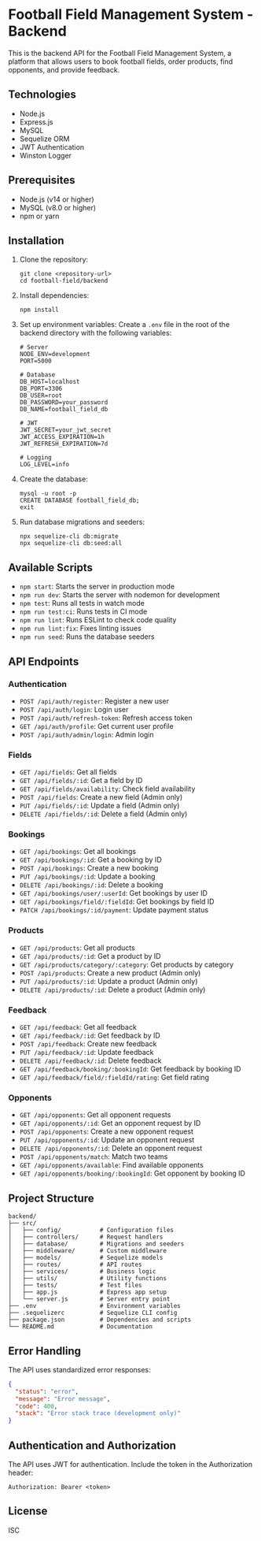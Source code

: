 # Football Field Management System - Backend

This is the backend API for the Football Field Management System, a platform that allows users to book football fields, order products, find opponents, and provide feedback.

## Technologies

- Node.js
- Express.js
- MySQL
- Sequelize ORM
- JWT Authentication
- Winston Logger

## Prerequisites

- Node.js (v14 or higher)
- MySQL (v8.0 or higher)
- npm or yarn

## Installation

1. Clone the repository:
   ```
   git clone <repository-url>
   cd football-field/backend
   ```

2. Install dependencies:
   ```
   npm install
   ```

3. Set up environment variables:
   Create a `.env` file in the root of the backend directory with the following variables:
   ```
   # Server
   NODE_ENV=development
   PORT=5000

   # Database
   DB_HOST=localhost
   DB_PORT=3306
   DB_USER=root
   DB_PASSWORD=your_password
   DB_NAME=football_field_db

   # JWT
   JWT_SECRET=your_jwt_secret
   JWT_ACCESS_EXPIRATION=1h
   JWT_REFRESH_EXPIRATION=7d

   # Logging
   LOG_LEVEL=info
   ```

4. Create the database:
   ```
   mysql -u root -p
   CREATE DATABASE football_field_db;
   exit
   ```

5. Run database migrations and seeders:
   ```
   npx sequelize-cli db:migrate
   npx sequelize-cli db:seed:all
   ```

## Available Scripts

- `npm start`: Starts the server in production mode
- `npm run dev`: Starts the server with nodemon for development
- `npm test`: Runs all tests in watch mode
- `npm run test:ci`: Runs tests in CI mode
- `npm run lint`: Runs ESLint to check code quality
- `npm run lint:fix`: Fixes linting issues
- `npm run seed`: Runs the database seeders

## API Endpoints

### Authentication

- `POST /api/auth/register`: Register a new user
- `POST /api/auth/login`: Login user
- `POST /api/auth/refresh-token`: Refresh access token
- `GET /api/auth/profile`: Get current user profile
- `POST /api/auth/admin/login`: Admin login

### Fields

- `GET /api/fields`: Get all fields
- `GET /api/fields/:id`: Get a field by ID
- `GET /api/fields/availability`: Check field availability
- `POST /api/fields`: Create a new field (Admin only)
- `PUT /api/fields/:id`: Update a field (Admin only)
- `DELETE /api/fields/:id`: Delete a field (Admin only)

### Bookings

- `GET /api/bookings`: Get all bookings
- `GET /api/bookings/:id`: Get a booking by ID
- `POST /api/bookings`: Create a new booking
- `PUT /api/bookings/:id`: Update a booking
- `DELETE /api/bookings/:id`: Delete a booking
- `GET /api/bookings/user/:userId`: Get bookings by user ID
- `GET /api/bookings/field/:fieldId`: Get bookings by field ID
- `PATCH /api/bookings/:id/payment`: Update payment status

### Products

- `GET /api/products`: Get all products
- `GET /api/products/:id`: Get a product by ID
- `GET /api/products/category/:category`: Get products by category
- `POST /api/products`: Create a new product (Admin only)
- `PUT /api/products/:id`: Update a product (Admin only)
- `DELETE /api/products/:id`: Delete a product (Admin only)

### Feedback

- `GET /api/feedback`: Get all feedback
- `GET /api/feedback/:id`: Get feedback by ID
- `POST /api/feedback`: Create new feedback
- `PUT /api/feedback/:id`: Update feedback
- `DELETE /api/feedback/:id`: Delete feedback
- `GET /api/feedback/booking/:bookingId`: Get feedback by booking ID
- `GET /api/feedback/field/:fieldId/rating`: Get field rating

### Opponents

- `GET /api/opponents`: Get all opponent requests
- `GET /api/opponents/:id`: Get an opponent request by ID
- `POST /api/opponents`: Create a new opponent request
- `PUT /api/opponents/:id`: Update an opponent request
- `DELETE /api/opponents/:id`: Delete an opponent request
- `POST /api/opponents/match`: Match two teams
- `GET /api/opponents/available`: Find available opponents
- `GET /api/opponents/booking/:bookingId`: Get opponent by booking ID

## Project Structure

```
backend/
├── src/
│   ├── config/           # Configuration files
│   ├── controllers/      # Request handlers
│   ├── database/         # Migrations and seeders
│   ├── middleware/       # Custom middleware
│   ├── models/           # Sequelize models
│   ├── routes/           # API routes
│   ├── services/         # Business logic
│   ├── utils/            # Utility functions
│   ├── tests/            # Test files
│   ├── app.js            # Express app setup
│   └── server.js         # Server entry point
├── .env                  # Environment variables
├── .sequelizerc          # Sequelize CLI config
├── package.json          # Dependencies and scripts
└── README.md             # Documentation
```

## Error Handling

The API uses standardized error responses:

```json
{
  "status": "error",
  "message": "Error message",
  "code": 400,
  "stack": "Error stack trace (development only)"
}
```

## Authentication and Authorization

The API uses JWT for authentication. Include the token in the Authorization header:

```
Authorization: Bearer <token>
```

## License

ISC 